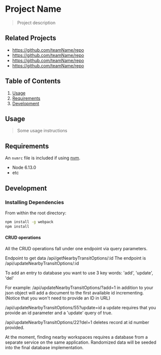 # Project Name

> Project description

## Related Projects

  - https://github.com/teamName/repo
  - https://github.com/teamName/repo
  - https://github.com/teamName/repo
  - https://github.com/teamName/repo

## Table of Contents

1. [Usage](#Usage)
1. [Requirements](#requirements)
1. [Development](#development)

## Usage

> Some usage instructions

## Requirements

An `nvmrc` file is included if using [nvm](https://github.com/creationix/nvm).

- Node 6.13.0
- etc

## Development

### Installing Dependencies

From within the root directory:

```sh
npm install -g webpack
npm install
```
#### CRUD operations
All the CRUD operations fall under one endpoint via query parameters. 

Endpoint to get data /api/getNearbyTransitOptions/:id
The endpoint is /api/updateNearbyTransitOptions/:id

To add an entry to database you want to use 3 key words:
'add', 'update', 'del'

For example:
/api/updateNearbyTransitOptions/?add=1 
in addition to your json object will add a document to the first available id incrementing. (Notice that you won't need to provide an ID in URL)

/api/updateNearbyTransitOptions/55?update=id
a update requires that you provide an id parameter and a 'update' query of true.

/api/updateNearbyTransitOptions/22?del=1
deletes record at id number provided.

At the moment, finding nearby workspaces requires a database from a separate service on the same application. Randomized data will be seeded into the final database implementation. 


